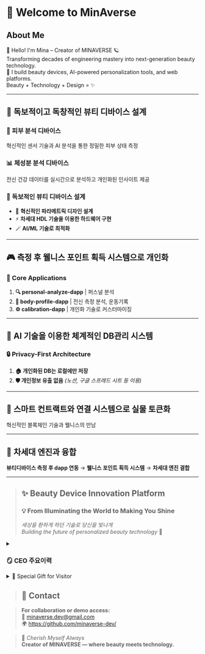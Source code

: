# 👋 Welcome to MinAverse

## About Me  
👋 Hello! I'm Mina – Creator of MINAVERSE 🪐  
Transforming decades of engineering mastery into next-generation beauty technology.  
💄 I build beauty devices, AI-powered personalization tools, and web platforms.  
Beauty + Technology + Design = ✨

---

## 🎯 독보적이고 독창적인 뷰티 디바이스 설계

### 🔬 피부 분석 디바이스
혁신적인 센서 기술과 AI 분석을 통한 정밀한 피부 상태 측정

### 📊 체성분 분석 디바이스
전신 건강 데이터를 실시간으로 분석하고 개인화된 인사이트 제공

### 🚀 독보적인 뷰티 디바이스 설계
- 🌿 **혁신적인 파라메트릭 디자인 설계**
- ⚡ **차세대 HDL 기술을 이용한 하드웨어 구현**
- 🪄 **AI/ML 기술로 최적화**

---

## 🎮 측정 후 웰니스 포인트 획득 시스템으로 개인화

### 📱 Core Applications

1. **🔍 personal-analyze-dapp** | 퍼스널 분석
2. **💪 body-profile-dapp** | 전신 측정 분석, 운동기록  
3. **⚙️ calibration-dapp** | 개인화 기술로 커스터마이징

---

## 🤖 AI 기술을 이용한 체계적인 DB관리 시스템

### 🔒 Privacy-First Architecture
1. **🏠 개인화된 DB는 로컬에만 저장**
2. **🛡️ 개인정보 유출 없음** *(노션, 구글 스프레드 시트 등 이용)*

---

## 🔗 스마트 컨트랙트와 연결 시스템으로 실물 토큰화

혁신적인 블록체인 기술과 웰니스의 만남

---

## 🚀 차세대 엔진과 융합

**뷰티디바이스 측정 후 dapp 연동** → **웰니스 포인트 획득 시스템** → **차세대 엔진 결합**

---



> ## ✨ Beauty Device Innovation Platform
> 
> ### 💡 From Illuminating the World to Making You Shine
> *세상을 환하게 하던 기술로 당신을 빛나게*  
> *Building the future of personalized beauty technology* 🌟


<details> 
<summary><h3>🪞 CEO 주요이력</h3></summary>  

- ⚡ **Power Plant Layout Design**    
- 🖥️ **Human-Machine-Interface Control**    
- 🔌 **Electrical Design**  
- 🦾 **Artwork Design**  
- ⚙️ **Mechanical Design (CAD/CAM/CAE)**  
- 📋 **Project Management Certification**  
- 💄 **Esthetician**      

</details>

<details> 
<summary>🎁 Special Gift for Visitor</summary>

### Engineering Calculator Collection
- 공학 계산을 위한 도구 모음
### 전기 계산기 [electrical-calculator](https://silly-melba-008981.netlify.app/)
> 옴의 법칙  
> 전압 분배  
> 전류 분배  
> RC 회로 시정수  

### 직각 삼각형 계산기 [right-triangle-calculator](https://capable-truffle-cc5444.netlify.app/)
> 피타고라스의 정리와 삼각함수를 이용한 계산기  

### 응력-변환율 계산기 [stress-strain-calculator](https://magnificent-bunny-343e55.netlify.app/)
> 엔지니어링 설계용 응력 및 변형률 계산  
> 응력 계산  
> 변형률 계산  
> 탄성계수를 이용한 응력-변형률 관계 계산  
> 참고 | 재료별 탄성계수 참고값  

### 열응력 계산기 [thermal-stress-calculator](https://lively-meerkat-26765e.netlify.app/)  
> 뷰티 디바이스용 열응력 계산기  
> 가열/냉각 기능 디바이스 설계를 위한 전문 계산 도구  
> 자유 열팽창 계산  
> 구속 열응력 계산  
> 뷰티 디바이스 재료 데이터 베이스  
> 범용으로 사용가능합니다! (mm 및 m 단위 등 지원)  

### 단위 환산기 [unit-converter](https://tubular-rolypoly-2d3616.netlify.app/)  
> 압력 환산  
> 온도 환산  
> 전력 환산  
> 뷰티 디바이스 설계 전용으로 제작되었습니다.  

## Productivity-toolkit
- 업무 관리를 위한 웹 기반 생산성 도구 모음
  
### 일일 업무일지 생성기 [daily-work-log-generator](https://whimsical-kitten-a7d062.netlify.app/)
> 📋 일일 업무일지 생성 및 관리  
> 📊 CSV/JSON/TXT 다양한 형태로 내보내기  
> 💾 로컬 스토리지 자동 저장  
> 📱 반응형 디자인 (모바일 지원)  

### 폴더 구조 생성기 [folder-structure-generator](https://jade-rabanadas-6d1bd1.netlify.app/)
> 프로젝트 폴더 구조를 시각적으로 생성하고 README.md에 활용해보세요

### 그라디언트 생성기 [gradient-generator](https://earnest-swan-d91f0d.netlify.app/)
> 🎨 색상 추출 기능  
> 🪄 컬러 커스터마이징이 가능한 그라디언트 생성기입니다.  
> 🏳️‍⚧️ CSS 코드로 실시간 반영됩니다.
> 📱 반응형 디자인 (모바일 지원)  
  
It's Free!

</details>

> ## 📧 Contact

> **For collaboration or demo access:**  
> 📧 [minaverse.dev@gmail.com](mailto:minaverse.dev@gmail.com)  
> 🌍 https://github.com/minaverse-dev/

> 💎 *Cherish Myself Always*  
> **Creator of MINAVERSE — where beauty meets technology.**
